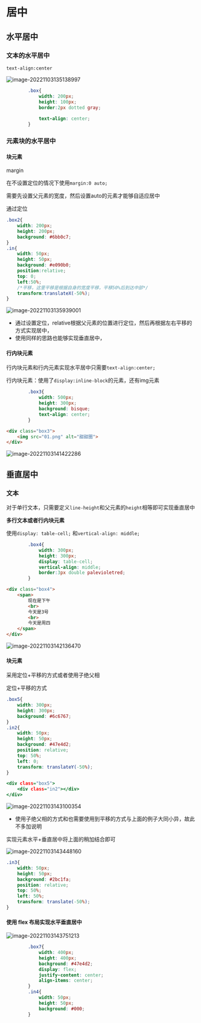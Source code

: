 # 居中





## 水平居中



### 文本的水平居中

`text-align:center`

![image-20221103135138997](C:\Users\xu\AppData\Roaming\Typora\typora-user-images\image-20221103135138997.png)

```css
        .box{
            width: 200px;
            height: 100px;
            border:2px dotted gray;
            
            text-align: center;
        }
```



### 元素块的水平居中



#### 块元素

margin



在不设置定位的情况下使用`margin:0 auto;`

需要先设置父元素的宽度，然后设置auto的元素才能够自适应居中



通过定位

```css
.box2{
    width: 200px;
    height: 200px;
    background: #6bb0c7;
}
.in{
    width: 50px;
    height: 50px;
    background: #e090b0;
    position:relative;
    top: 0;
    left:50%;
    /*平移，这里平移是根据自身的宽度平移，平移50%后到达中部*/
    transform:translateX(-50%);
}
```

![image-20221103135939001](C:\Users\xu\AppData\Roaming\Typora\typora-user-images\image-20221103135939001.png)

* 通过设置定位，relative根据父元素的位置进行定位，然后再根据左右平移的方式实现居中，
* 使用同样的思路也能够实现垂直居中，



#### 行内块元素

行内块元素和行内元素实现水平居中只需要`text-align:center;`

行内块元素：使用了`display:inline-block`的元素，还有img元素

```css
        .box3{
            width: 500px;
            height: 300px;
            background: bisque;
            text-align: center;
        }
```

```html
<div class="box3">
    <img src="01.png" alt="甜甜圈">
</div>
```

![image-20221103141422286](C:\Users\xu\AppData\Roaming\Typora\typora-user-images\image-20221103141422286.png)





##  垂直居中

###  文本

对于单行文本，只需要定义`line-height`和父元素的`height`相等即可实现垂直居中



**多行文本或者行内块元素**

使用`display: table-cell;` 和`vertical-align: middle;`

```css
        .box4{
            width: 300px;
            height: 300px;
            display: table-cell;
            vertical-align: middle;
            border:3px double palevioletred;
        }
```

```html
<div class="box4">
    <span>
        现在是下午
        <br>
        今天是3号
        <br>
        今天是周四
    </span>
</div>
```

![image-20221103142136470](C:\Users\xu\AppData\Roaming\Typora\typora-user-images\image-20221103142136470.png)



#### 块元素

采用定位+平移的方式或者使用子绝父相

定位+平移的方式

```css
.box5{
    width: 300px;
    height: 300px;
    background: #6c6767;
}
.in2{
    width: 50px;
    height: 50px;
    background: #47e4d2;
    position: relative;
    top: 50%;
    left: 0;
    transform: translateY(-50%);
}
```

```htm
<div class="box5">
    <div class="in2"></div>
</div>
```

![image-20221103143100354](C:\Users\xu\AppData\Roaming\Typora\typora-user-images\image-20221103143100354.png)

* 使用子绝父相的方式和也需要使用到平移的方式与上面的例子大同小异，故此不多加说明



实现元素水平+垂直居中将上面的稍加结合即可

![image-20221103143448160](C:\Users\xu\AppData\Roaming\Typora\typora-user-images\image-20221103143448160.png)

```css
.in3{
    width: 50px;
    height: 50px;
    background: #2bc1fa;
    position: relative;
    top: 50%;
    left: 50%;
    transform: translate(-50%);
}
```





####  使用 flex 布局实现水平垂直居中

![image-20221103143751213](C:\Users\xu\AppData\Roaming\Typora\typora-user-images\image-20221103143751213.png)

```css
        .box7{
            width: 400px;
            height: 400px;
            background: #47e4d2;
            display: flex;
            justify-content: center;
            align-items: center;
        }
        .in4{
            width: 50px;
            height: 50px;
            background: #000;
        }
```

